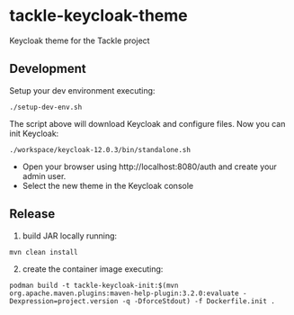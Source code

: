 # tackle-keycloak-theme

Keycloak theme for the Tackle project

## Development

Setup your dev environment executing:

```shell
./setup-dev-env.sh
```

The script above will download Keycloak and configure files. Now you can init Keycloak:

```shell
./workspace/keycloak-12.0.3/bin/standalone.sh
```

- Open your browser using http://localhost:8080/auth and create your admin user.
- Select the new theme in the Keycloak console

## Release

1. build JAR locally running:
```shell
mvn clean install
```
2. create the container image executing:
```shell
podman build -t tackle-keycloak-init:$(mvn org.apache.maven.plugins:maven-help-plugin:3.2.0:evaluate -Dexpression=project.version -q -DforceStdout) -f Dockerfile.init .
```
